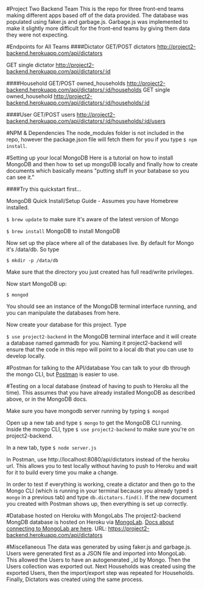 #Project Two Backend Team
This is the repo for three front-end teams making different apps based off of the data provided. The database was populated using faker.js and garbage.js. Garbage.js was implemented to make it slightly more difficult for the front-end teams by giving them data they were not expecting. 

#Endpoints for All Teams
####Dictator
GET/POST dictators http://project2-backend.herokuapp.com/api/dictators

GET single dictator http://project2-backend.herokuapp.com/api/dictators/:id

####Household
GET/POST owned_households http://project2-backend.herokuapp.com/api/dictators/:id/households
GET  single owned_household http://project2-backend.herokuapp.com/api/dictators/:id/households/:id

####User
GET/POST users http://project2-backend.herokuapp.com/api/dictators/:id/households/:id/users 

#NPM & Dependencies
The node_modules folder is not included in the repo, however the package.json file will fetch them for you if you type ```$ npm install```. 

#Setting up your local MongoDB
Here is a tutorial on how to install MongoDB and then how to set up mongoDB locally and finally how to create documents which basically means "putting stuff in your batabase so you can see it."

####Try this quickstart first...

MongoDB Quick Install/Setup Guide - Assumes you have Homebrew installed.

```$ brew update``` to make sure it's aware of the latest version of Mongo

```$ brew install``` MongoDB to install MongoDB

Now set up the place where all of the databases live. By default for Mongo it's /data/db. So type

```$ mkdir -p /data/db```

Make sure that the directory you just created has full read/write privileges.

Now start MongoDB up:

```$ mongod```

You should see an instance of the MongoDB terminal interface running, and you can manipulate the databases from here.

Now create your database for this project. Type

```$ use project2-backend``` in the MongoDB terminal interface and it will create a database named gammadb for you. Naming it project2-backend will ensure that the code in this repo will point to a local db that you can use to develop locally.

#Postman for talking to the API/database
You can talk to your db through the mongo CLI, but [Postman](https://www.getpostman.com/) is easier to use.

#Testing on a local database (instead of having to push to Heroku all the time).
This assumes that you have already installed MongoDB as described above, or in the MongoDB docs.

Make sure you have mongodb server running by typing ```$ mongod```

Open up a new tab and type ```$ mongo``` to get the MongoDB CLI running. Inside the mongo CLI, type ```$ use project2-backend``` to make sure you're on project2-backend.

In a new tab, type ```$ node server.js```

In Postman, use http://localhost:8080/api/dictators instead of the heroku url. This allows you to test locally without having to push to Heroku and wait for it to build every time you make a change.

In order to test if everything is working, create a dictator and then go to the Mongo CLI (which is running in your terminal because you already typed ```$ mongo``` in a previous tab) and type ```db.dictators.find()```. If the new document you created with Postman shows up, then everything is set up correctly.

#Database hosted on Heroku with MongoLabs
The project2-backend MongDB database is hosted on Heroku via [MongoLab](https://mongolab.com/). [Docs about connecting to MongoLab are here](http://docs.mongolab.com/connecting). URL: https://project2-backend.herokuapp.com/api/dictators

#Miscellaneous
The data was generated by using faker.js and garbage.js. Users were generated first as a JSON file and imported into MongoLab. This allowed the Users to have an autogenerated _id by Mongo. Then the Users collection was exported out. Next Households was created using the exported Users, then the import/export step was repeated for Households. Finally, Dictators was created using the same process.